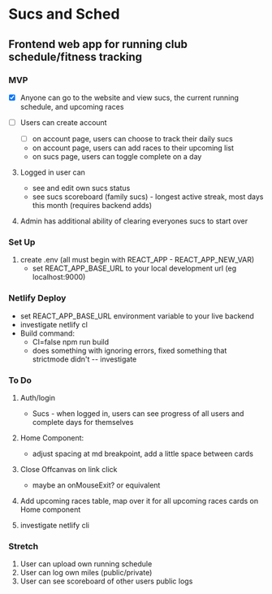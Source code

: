 # Sucs and Sched
## Frontend web app for running club schedule/fitness tracking

### MVP
- [x] Anyone can go to the website and view sucs, the current running schedule, and upcoming races

- [ ] Users can create account
    - [ ] on account page, users can choose to track their daily sucs
    - on account page, users can add races to their upcoming list
    - on sucs page, users can toggle complete on a day

3. Logged in user can
    - see and edit own sucs status
    - see sucs scoreboard (family sucs) - longest active streak, most days this month (requires backend adds)

4. Admin has additional ability of clearing everyones sucs to start over

### Set Up
1. create .env (all must begin with REACT_APP - REACT_APP_NEW_VAR)
    - set REACT_APP_BASE_URL to your local development url (eg localhost:9000)

### Netlify Deploy
- set REACT_APP_BASE_URL environment variable to your live backend
- investigate netlify cl
- Build command:
    - CI=false npm run build
    - does something with ignoring errors, fixed something that strictmode didn't -- investigate



### To Do
1. Auth/login
    - Sucs - when logged in, users can see progress of all users and complete days for themselves 

2. Home Component:
    - adjust spacing at md breakpoint, add a little space between cards

3. Close Offcanvas on link click
    - maybe an onMouseExit? or equivalent

4. Add upcoming races table, map over it for all upcoming races cards on Home component

5. investigate netlify cli

### Stretch
1. User can upload own running schedule
2. User can log own miles (public/private)
3. User can see scoreboard of other users public logs